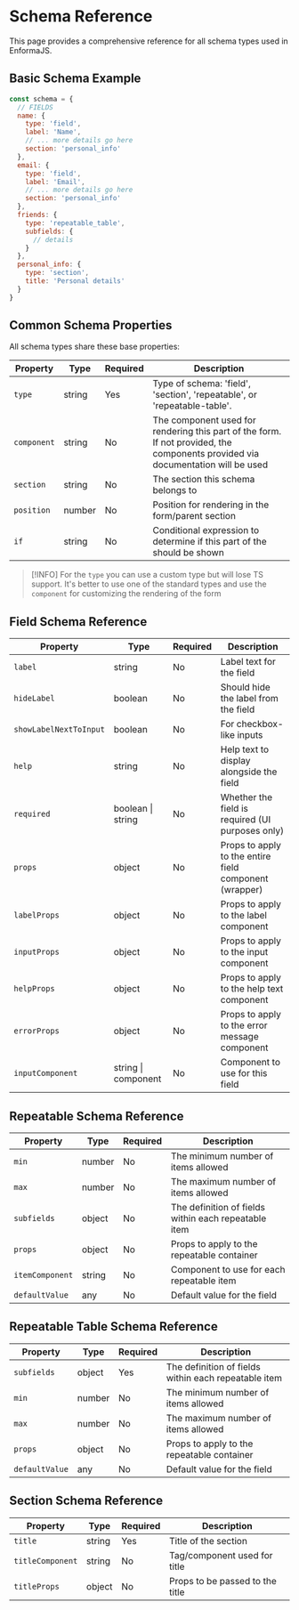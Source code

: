 # Schema Reference

This page provides a comprehensive reference for all schema types used in EnformaJS.

## Basic Schema Example

```js
const schema = {
  // FIELDS
  name: {
    type: 'field',
    label: 'Name',
    // ... more details go here
    section: 'personal_info'
  },
  email: {
    type: 'field',
    label: 'Email',
    // ... more details go here
    section: 'personal_info'
  },
  friends: {
    type: 'repeatable_table',
    subfields: {
      // details
    }
  },
  personal_info: {
    type: 'section',
    title: 'Personal details'
  }
}
```

## Common Schema Properties

All schema types share these base properties:

| Property | Type | Required | Description                                                                      |
|----------|------|----------|----------------------------------------------------------------------------------|
| `type` | string | Yes | Type of schema: 'field', 'section', 'repeatable', or 'repeatable-table'.         |
| `component` | string | No | The component used for rendering this part of the form. If not provided, the components provided via documentation will be used |
| `section` | string | No | The section this schema belongs to                                               |
| `position` | number | No | Position for rendering in the form/parent section                                |
| `if` | string | No | Conditional expression to determine if this part of the should be shown          |

> [!INFO] 
> For the `type` you can use a custom type but will lose TS support. It's better to use one of the standard types and use the `component` for customizing the rendering of the form

## Field Schema Reference

| Property | Type | Required | Description |
|----------|------|----------|-------------|
| `label` | string | No | Label text for the field |
| `hideLabel` | boolean | No | Should hide the label from the field |
| `showLabelNextToInput` | boolean | No | For checkbox-like inputs |
| `help` | string | No | Help text to display alongside the field |
| `required` | boolean \| string | No | Whether the field is required (UI purposes only) |
| `props` | object | No | Props to apply to the entire field component (wrapper) |
| `labelProps` | object | No | Props to apply to the label component |
| `inputProps` | object | No | Props to apply to the input component |
| `helpProps` | object | No | Props to apply to the help text component |
| `errorProps` | object | No | Props to apply to the error message component |
| `inputComponent` | string \| component | No | Component to use for this field |

## Repeatable Schema Reference

| Property | Type | Required | Description |
|----------|------|----------|-------------|
| `min` | number | No | The minimum number of items allowed |
| `max` | number | No | The maximum number of items allowed |
| `subfields` | object | No | The definition of fields within each repeatable item |
| `props` | object | No | Props to apply to the repeatable container |
| `itemComponent` | string | No | Component to use for each repeatable item |
| `defaultValue` | any | No | Default value for the field |

## Repeatable Table Schema Reference

| Property | Type | Required | Description |
|----------|------|----------|-------------|
| `subfields` | object | Yes | The definition of fields within each repeatable item |
| `min` | number | No | The minimum number of items allowed |
| `max` | number | No | The maximum number of items allowed |
| `props` | object | No | Props to apply to the repeatable container |
| `defaultValue` | any | No | Default value for the field |

## Section Schema Reference

| Property | Type | Required | Description |
|----------|------|----------|-------------|
| `title` | string | Yes | Title of the section |
| `titleComponent` | string | No | Tag/component used for title |
| `titleProps` | object | No | Props to be passed to the title |